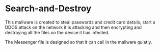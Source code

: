 # Search-and-Destroy
This mallware is created to steal passwords and credit card details, start a DDOS attack on the network it is attacking and then encrypting and destroying all the files on the device it has infected.

The Messenger file is designed so that it can call in the mallware quietly.
